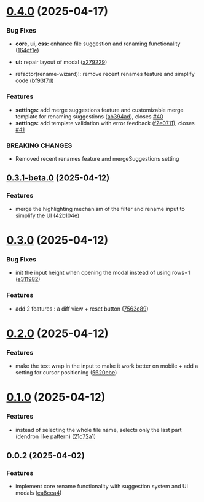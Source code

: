# [0.4.0](https://github.com/jeansordes/rename-wizard/compare/0.3.1-beta.0...0.4.0) (2025-04-17)


### Bug Fixes

* **core, ui, css:** enhance file suggestion and renaming functionality ([164df1e](https://github.com/jeansordes/rename-wizard/commit/164df1e756a8a174c87bc3da3888b323508bcf13))
* **ui:** repair layout of modal ([a279229](https://github.com/jeansordes/rename-wizard/commit/a2792294578b99f752571f427ac23f1dd39658d9))


* refactor(rename-wizard)!: remove recent renames feature and simplify code ([bf93f7d](https://github.com/jeansordes/rename-wizard/commit/bf93f7d90af57d703d1b64348e5e87d1d3ab34dc))


### Features

* **settings:** add merge suggestions feature and customizable merge template for renaming suggestions ([ab394ad](https://github.com/jeansordes/rename-wizard/commit/ab394ad825e782b96fcf44010572a1af05299fbe)), closes [#40](https://github.com/jeansordes/rename-wizard/issues/40)
* **settings:** add template validation with error feedback ([f2e0711](https://github.com/jeansordes/rename-wizard/commit/f2e07115a900d5806441fa1abd7a9bb7c08329bc)), closes [#41](https://github.com/jeansordes/rename-wizard/issues/41)


### BREAKING CHANGES

* Removed recent renames feature and mergeSuggestions setting



## [0.3.1-beta.0](https://github.com/jeansordes/rename-wizard/compare/0.3.0...0.3.1-beta.0) (2025-04-12)


### Features

* merge the highlighting mechanism of the filter and rename input to simplify the UI ([42b104e](https://github.com/jeansordes/rename-wizard/commit/42b104e042f0a7d1038c0082f7062ae0860e7980))



# [0.3.0](https://github.com/jeansordes/rename-wizard/compare/0.2.0...0.3.0) (2025-04-12)


### Bug Fixes

* init the input height when opening the modal instead of using rows=1 ([e311982](https://github.com/jeansordes/rename-wizard/commit/e3119824ff8eadf1378e699f44c06f6b8eb33533))


### Features

* add 2 features : a diff view + reset button ([7563e89](https://github.com/jeansordes/rename-wizard/commit/7563e89f5a9d6ca9513cab5f9142e440cfbeddb2))



# [0.2.0](https://github.com/jeansordes/rename-wizard/compare/0.1.0...0.2.0) (2025-04-12)


### Features

* make the text wrap in the input to make it work better on mobile + add a setting for cursor positioning ([5620ebe](https://github.com/jeansordes/rename-wizard/commit/5620ebe1c4c40388cf5ab0941a5be0d37ab5913f))



# [0.1.0](https://github.com/jeansordes/rename-wizard/compare/0.0.2...0.1.0) (2025-04-12)


### Features

* instead of selecting the whole file name, selects only the last part (dendron like pattern) ([21c72a1](https://github.com/jeansordes/rename-wizard/commit/21c72a12964707a023a9a01e05ea81c2aa6c6bcc))



## 0.0.2 (2025-04-02)


### Features

* implement core rename functionality with suggestion system and UI modals ([ea8cea4](https://github.com/jeansordes/rename-wizard/commit/ea8cea47c603484841e7c9b7e35f95eb9a125103))



